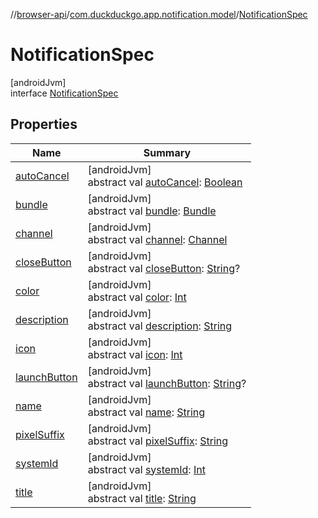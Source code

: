 //[browser-api](../../../index.md)/[com.duckduckgo.app.notification.model](../index.md)/[NotificationSpec](index.md)

# NotificationSpec

[androidJvm]\
interface [NotificationSpec](index.md)

## Properties

| Name | Summary |
|---|---|
| [autoCancel](auto-cancel.md) | [androidJvm]<br>abstract val [autoCancel](auto-cancel.md): [Boolean](https://kotlinlang.org/api/latest/jvm/stdlib/kotlin/-boolean/index.html) |
| [bundle](bundle.md) | [androidJvm]<br>abstract val [bundle](bundle.md): [Bundle](https://developer.android.com/reference/kotlin/android/os/Bundle.html) |
| [channel](channel.md) | [androidJvm]<br>abstract val [channel](channel.md): [Channel](../-channel/index.md) |
| [closeButton](close-button.md) | [androidJvm]<br>abstract val [closeButton](close-button.md): [String](https://kotlinlang.org/api/latest/jvm/stdlib/kotlin/-string/index.html)? |
| [color](color.md) | [androidJvm]<br>abstract val [color](color.md): [Int](https://kotlinlang.org/api/latest/jvm/stdlib/kotlin/-int/index.html) |
| [description](description.md) | [androidJvm]<br>abstract val [description](description.md): [String](https://kotlinlang.org/api/latest/jvm/stdlib/kotlin/-string/index.html) |
| [icon](icon.md) | [androidJvm]<br>abstract val [icon](icon.md): [Int](https://kotlinlang.org/api/latest/jvm/stdlib/kotlin/-int/index.html) |
| [launchButton](launch-button.md) | [androidJvm]<br>abstract val [launchButton](launch-button.md): [String](https://kotlinlang.org/api/latest/jvm/stdlib/kotlin/-string/index.html)? |
| [name](name.md) | [androidJvm]<br>abstract val [name](name.md): [String](https://kotlinlang.org/api/latest/jvm/stdlib/kotlin/-string/index.html) |
| [pixelSuffix](pixel-suffix.md) | [androidJvm]<br>abstract val [pixelSuffix](pixel-suffix.md): [String](https://kotlinlang.org/api/latest/jvm/stdlib/kotlin/-string/index.html) |
| [systemId](system-id.md) | [androidJvm]<br>abstract val [systemId](system-id.md): [Int](https://kotlinlang.org/api/latest/jvm/stdlib/kotlin/-int/index.html) |
| [title](title.md) | [androidJvm]<br>abstract val [title](title.md): [String](https://kotlinlang.org/api/latest/jvm/stdlib/kotlin/-string/index.html) |
